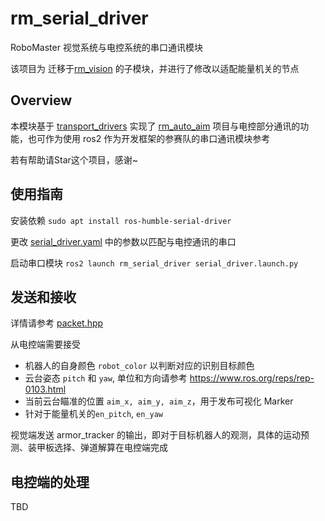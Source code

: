 # rm_serial_driver
RoboMaster 视觉系统与电控系统的串口通讯模块

该项目为 迁移于[rm_vision](https://github.com/chenjunnn/rm_vision) 的子模块，并进行了修改以适配能量机关的节点

## Overview

本模块基于 [transport_drivers](https://github.com/ros-drivers/transport_drivers) 实现了 [rm_auto_aim](https://github.com/chenjunnn/rm_auto_aim) 项目与电控部分通讯的功能，也可作为使用 ros2 作为开发框架的参赛队的串口通讯模块参考

若有帮助请Star这个项目，感谢~

## 使用指南

安装依赖 `sudo apt install ros-humble-serial-driver`

更改 [serial_driver.yaml](config/serial_driver.yaml) 中的参数以匹配与电控通讯的串口

启动串口模块 `ros2 launch rm_serial_driver serial_driver.launch.py`

## 发送和接收

详情请参考 [packet.hpp](include/rm_serial_driver/packet.hpp)

从电控端需要接受

- 机器人的自身颜色 `robot_color` 以判断对应的识别目标颜色
- 云台姿态 `pitch` 和 `yaw`, 单位和方向请参考 https://www.ros.org/reps/rep-0103.html
- 当前云台瞄准的位置 `aim_x, aim_y, aim_z`，用于发布可视化 Marker
- 针对于能量机关的`en_pitch`, `en_yaw`

视觉端发送 armor_tracker 的输出，即对于目标机器人的观测，具体的运动预测、装甲板选择、弹道解算在电控端完成

## 电控端的处理

TBD
